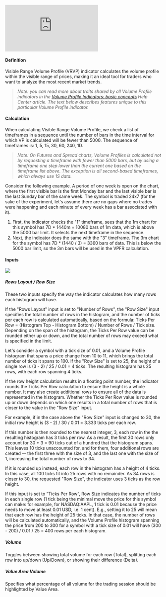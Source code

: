 #### <iframe src="https://www.youtube.com/embed/60T-XAMgNVg??si=9t0e_jtsfYRYU7Vs&amp;wmode=opaque" frameborder="0" allowfullscreen=""></iframe>  

#### Definition

Visible Range Volume Profile (VRVP) indicator calculates the volume profile within the visible range of prices, making it an ideal tool for traders who want to analyze the most recent market trends.

> _Note: you can read more about traits shared by all Volume Profile indicators in the_ _[Volume Profile Indicators: basic concepts](https://www.tradingview.com/chart/?solution=43000502040)_ _Help Center article. The text below describes features unique to this particular Volume Profile indicator._

#### Calculation

When calculating Visible Range Volume Profile, we check a list of timeframes in a sequence until the number of bars in the time interval for which VP is calculated will be fewer than 5000. The sequence of timeframes is: 1, 5, 15, 30, 60, 240, 1D.

> _Note: On Futures and Spread charts, Volume Profiles is calculated not by requesting a timeframe with fewer than 5000 bars, but by using a timeframe one step lower than the current one based on the timeframe list above. The exception is all second-based timeframes, which always use 1S data._

Consider the following example. A period of one week is open on the chart, where the first visible bar is the first Monday bar and the last visible bar is the last Sunday bar of the same week. The symbol is traded 24x7 (for the sake of the experiment, let's assume there are no gaps where no trades were happening and each minute of every week has a bar associated with it). 

1.  First, the indicator checks the "1" timeframe, sees that the 1m chart for this symbol has 7D \* 1440m = 10080 bars of 1m data, which is above the 5000 bar limit. It selects the next timeframe in the sequence.
2.  Next, the indicator does the same with the "3" timeframe. The 3m chart for the symbol has 7D \* (1440 / 3) = 3360 bars of data. This is below the 5000 bar limit, so the 3m bars will be used in the VPFR calculation.

#### Inputs

![](https://s3.amazonaws.com/cdn.freshdesk.com/data/helpdesk/attachments/production/43412008737/original/JNrG5P0e22M85oPmP7B4cdLYUD0RJr0gTw.png?1684840286)

##### Rows Layout / Row Size

These two inputs specify the way the indicator calculates how many rows each histogram will have.

If the "Rows Layout" input is set to "Number of Rows", the "Row Size" input specifies the total number of rows in the histogram, and the number of ticks per each row is calculated automatically, based on the formula: Ticks Per Row = (Histogram Top - Histogram Bottom) / Number of Rows / Tick size. Depending on the span of the histogram, the Ticks Per Row value can be rounded either up or down, and the total number of rows may exceed what is specified in the limit. 

Let's consider a symbol with a tick size of 0.01, and a Volume Profile histogram that spans a price change from 10 to 11, which brings the total number of ticks it spans to 100. If the "Row Size" is set to 25, the height of a single row is (3 - 2) / 25 / 0.01 = 4 ticks. The resulting histogram has 25 rows, with each row spanning 4 ticks.

If the row height calculation results in a floating point number, the indicator rounds the Ticks Per Row calculation to ensure the height is a whole number. It may also create additional rows to ensure all of the data is represented in the histogram. Whether the Ticks Per Row value is rounded up or down depends on which one results in a total number of rows that is closer to the value in the "Row Size" input.

For example, if in the case above the "Row Size" input is changed to 30, the initial row height is (3 - 2) / 30 / 0.01 = 3.333 ticks per each row.

If this number is then rounded to the nearest integer, 3, each row in the the resulting histogram has 3 ticks per row. As a result, the first 30 rows only account for 30 \* 3 = 90 ticks out of a hundred that the histogram spans. This leaves 10 ticks unaccounted for, and for them, four additional rows are created -- the first three with the size of 3, and the last one with the size of 1, increasing the total number of rows to 34.

If it is rounded up instead, each row in the histogram has a height of 4 ticks. In this case, all 100 ticks fit into 25 rows with no remainder. As 34 rows is closer to 30, the requested "Row Size", the indicator uses 3 ticks as the row height. 

If this input is set to “Ticks Per Row”, Row Size indicates the number of ticks in each single row (1 tick being the minimal move the price for this symbol can make: for example, for NASDAQ:AAPL, 1 tick is 0.01 because the price needs to move at least 0.01 USD, i.e. 1 cent). E.g., setting it to 25 will mean that each row has the height of 25 ticks. In that case, the number of rows will be calculated automatically, and the Volume Profile histogram spanning the price from 200 to 300 for a symbol with a tick size of 0.01 will have (300 - 200) / 0.01 / 25 = 400 rows per each histogram.

##### Volume

Toggles between showing total volume for each row (Total), splitting each row into up/down (Up/Down), or showing their difference (Delta).

##### Value Area Volume

Specifies what percentage of all volume for the trading session should be highlighted by Value Area.